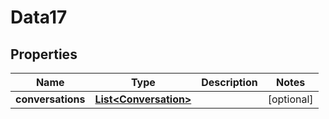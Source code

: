 

# Data17


## Properties

Name | Type | Description | Notes
------------ | ------------- | ------------- | -------------
**conversations** | [**List&lt;Conversation&gt;**](Conversation.md) |  |  [optional]



